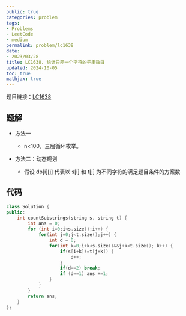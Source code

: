 ```yaml
---
public: true
categories: problem
tags:
- Problems
- LeetCode
- medium
permalink: problem/lc1638
date:
- 2023/03/28
title: LC1638. 统计只差一个字符的子串数目
updated: 2024-10-05
toc: true
mathjax: true
---
```


题目链接：[LC1638](https://leetcode.cn/problems/count-substrings-that-differ-by-one-character/)

<!--more-->

## 题解

  + 方法一

    + n<100，三层循环枚举。

  + 方法二：动态规划

    + 假设 dp[i][j] 代表以 s[i] 和 t[j] 为不同字符的满足题目条件的方案数

## 代码

```cpp
class Solution {
public:
    int countSubstrings(string s, string t) {
        int ans = 0;
        for (int i=0;i<s.size();i++) {
            for(int j=0;j<t.size();j++) {
                int d = 0;
                for(int k=0;i+k<s.size()&&j+k<t.size(); k++) {
                    if(s[i+k]!=t[j+k]) {
                        d++;
                    }
                    if(d==2) break;
                    if (d==1) ans +=1;
                }
            }
        }
        return ans;
    }
};
```


